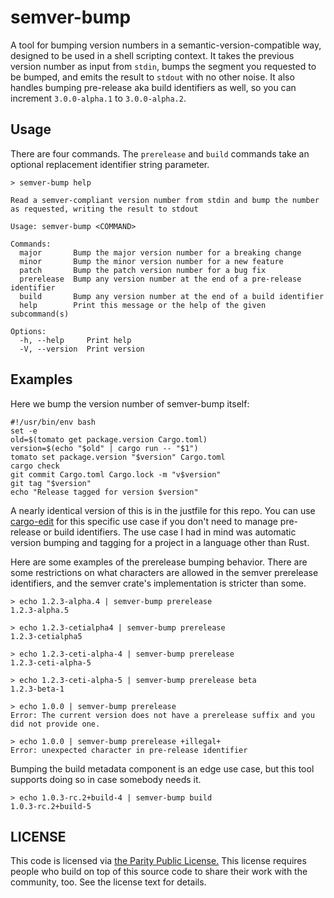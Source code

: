 # semver-bump

A tool for bumping version numbers in a semantic-version-compatible way, designed to be used in a shell scripting context. It takes the previous version number as input from `stdin`, bumps the segment you requested to be bumped, and emits the result to `stdout` with no other noise. It also handles bumping pre-release aka build identifiers as well, so you can increment `3.0.0-alpha.1` to `3.0.0-alpha.2`.

## Usage

There are four commands. The `prerelease` and `build` commands take an optional replacement identifier string parameter.

```text
> semver-bump help

Read a semver-compliant version number from stdin and bump the number as requested, writing the result to stdout

Usage: semver-bump <COMMAND>

Commands:
  major       Bump the major version number for a breaking change
  minor       Bump the minor version number for a new feature
  patch       Bump the patch version number for a bug fix
  prerelease  Bump any version number at the end of a pre-release identifier
  build       Bump any version number at the end of a build identifier
  help        Print this message or the help of the given subcommand(s)

Options:
  -h, --help     Print help
  -V, --version  Print version
```

## Examples

Here we bump the version number of semver-bump itself:

```shell
#!/usr/bin/env bash
set -e
old=$(tomato get package.version Cargo.toml)
version=$(echo "$old" | cargo run -- "$1")
tomato set package.version "$version" Cargo.toml
cargo check
git commit Cargo.toml Cargo.lock -m "v$version"
git tag "$version"
echo "Release tagged for version $version"
```

A nearly identical version of this is in the justfile for this repo. You can use [cargo-edit](https://github.com/killercup/cargo-edit?tab=readme-ov-file#cargo-set-version) for this specific use case if you don't need to manage pre-release or build identifiers. The use case I had in mind was automatic version bumping and tagging for a project in a language other than Rust.

Here are some examples of the prerelease bumping behavior. There are some restrictions on what characters are allowed in the semver prerelease identifiers, and the semver crate's implementation is stricter than some.

```shell
> echo 1.2.3-alpha.4 | semver-bump prerelease
1.2.3-alpha.5

> echo 1.2.3-cetialpha4 | semver-bump prerelease
1.2.3-cetialpha5

> echo 1.2.3-ceti-alpha-4 | semver-bump prerelease
1.2.3-ceti-alpha-5

> echo 1.2.3-ceti-alpha-5 | semver-bump prerelease beta
1.2.3-beta-1

> echo 1.0.0 | semver-bump prerelease
Error: The current version does not have a prerelease suffix and you did not provide one.

> echo 1.0.0 | semver-bump prerelease +illegal+
Error: unexpected character in pre-release identifier
```

Bumping the build metadata component is an edge use case, but this tool supports doing so in case somebody needs it.

```shell
> echo 1.0.3-rc.2+build-4 | semver-bump build
1.0.3-rc.2+build-5
```

## LICENSE

This code is licensed via [the Parity Public License.](https://paritylicense.com) This license requires people who build on top of this source code to share their work with the community, too. See the license text for details.
